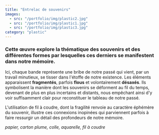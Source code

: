 ```yaml
---
title: "Entrelac de souvenirs"
images:
  - src: "/portfolio/img/plastic2.jpg"
  - src: "/portfolio/img/plastic1.jpg"
  - src: "/portfolio/img/plastic3.jpg"
category: "plastic"
---
```

### Cette œuvre explore la thématique des souvenirs et des différentes formes par lesquelles ces derniers se manifestent dans notre mémoire.

Ici, chaque bande représente une bribe de notre passé qui vient, par un travail minutieux, se tisser dans l'étoffe de notre existence. Les éléments apparaissent **fragmentés**, parfois **flous** et volontairement **désaxés**. Ils symbolisent la manière dont les souvenirs se déforment au fil du temps, devenant de plus en plus incertains et distants, nous empêchant ainsi d'y voir suffisamment clair pour reconstituer le tableau de notre passé.

L'utilisation de fil à coudre, dont la fragilité renvoie au caractère éphémère du souvenir, illustre ces connexions inopinées qui parviennent parfois à faire ressurgir un détail des profondeurs de notre mémoire.

*papier, carton plume, colle, aquarelle, fil à coudre*
